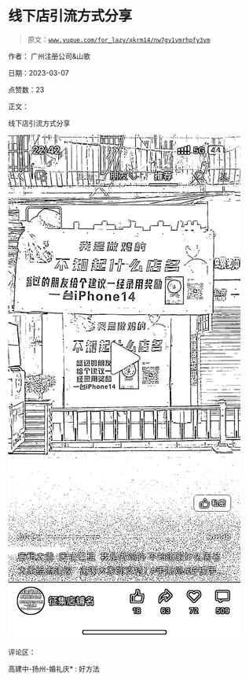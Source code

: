 # 线下店引流方式分享

> 原文：[`www.yuque.com/for_lazy/xkrm14/nw7gv1vmrhpfy3vm`](https://www.yuque.com/for_lazy/xkrm14/nw7gv1vmrhpfy3vm)

作者： 广州注册公司&山歌 

日期：2023-03-07 

点赞数：23 

正文： 

线下店引流方式分享 

![](img/3eb2b68e8a7de66884203fff06063daf.png) 

评论区： 

高建中-扬州-婚礼庆* : 好方法 

